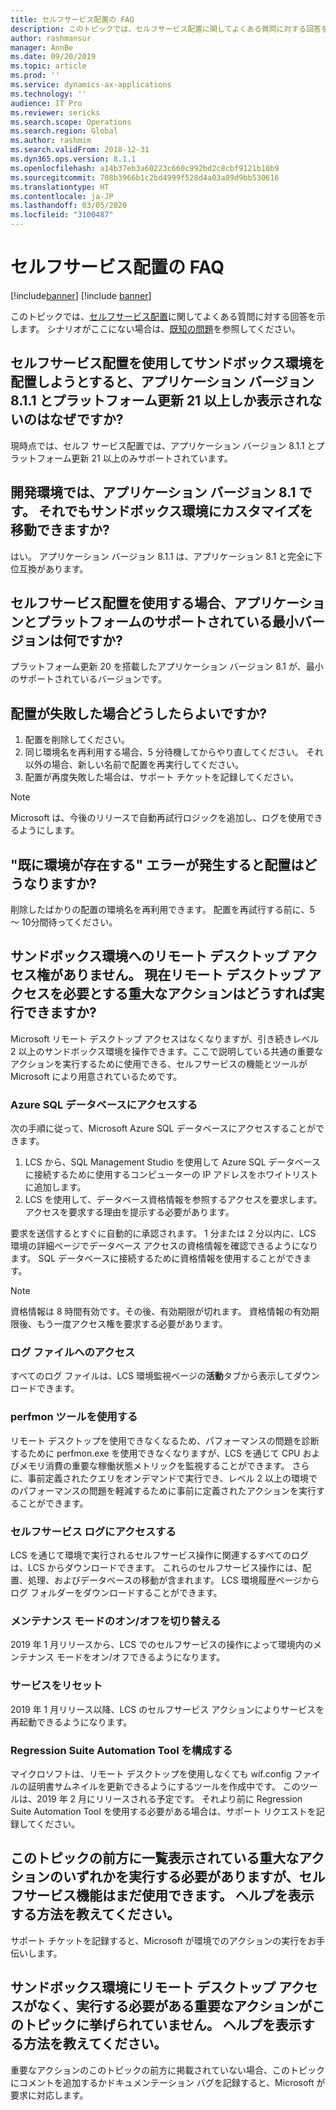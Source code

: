 ```yaml
---
title: セルフサービス配置の FAQ
description: このトピックでは、セルフサービス配置に関してよくある質問に対する回答を示します。
author: rashmansur
manager: AnnBe
ms.date: 09/20/2019
ms.topic: article
ms.prod: ''
ms.service: dynamics-ax-applications
ms.technology: ''
audience: IT Pro
ms.reviewer: sericks
ms.search.scope: Operations
ms.search.region: Global
ms.author: rashmim
ms.search.validFrom: 2018-12-31
ms.dyn365.ops.version: 8.1.1
ms.openlocfilehash: a14b37eb3a60223c660c992bd2c8cbf9121b10b9
ms.sourcegitcommit: 708b3966b1c2bd4999f528d4a03a89d9bb530616
ms.translationtype: HT
ms.contentlocale: ja-JP
ms.lasthandoff: 03/05/2020
ms.locfileid: "3100487"
---
```

# <a name="self-service-deployment-faq"></a>セルフサービス配置の FAQ

[!include[banner](../includes/banner.md)]
[!include [banner](../includes/limited-availability.md)]

このトピックでは、[セルフサービス配置](infrastructure-stack.md)に関してよくある質問に対する回答を示します。 シナリオがここにない場合は、[既知の問題](known-issues-new-deployment-experience.md)を参照してください。  

## <a name="why-do-i-see-only-application-version-811-and-platform-update-21-and-above-when-i-try-to-deploy-my-sandbox-environment-using-self-service-deployment"></a>セルフサービス配置を使用してサンドボックス環境を配置しようとすると、アプリケーション バージョン 8.1.1 とプラットフォーム更新 21 以上しか表示されないのはなぜですか? 

現時点では、セルフ サービス配置では、アプリケーション バージョン 8.1.1 とプラットフォーム更新 21 以上のみサポートされています。  

## <a name="my-development-environment-is-on-application-version-81-am-i-still-able-to-move-my-customization-to-the-sandbox-environment"></a>開発環境では、アプリケーション バージョン 8.1 です。 それでもサンドボックス環境にカスタマイズを移動できますか? 

はい。 アプリケーション バージョン 8.1.1 は、アプリケーション 8.1 と完全に下位互換があります。 

## <a name="what-is-the-minimum-supported-application-and-platform-version-when-trying-to-use-the-self-service-deployment"></a>セルフサービス配置を使用する場合、アプリケーションとプラットフォームのサポートされている最小バージョンは何ですか? 

プラットフォーム更新 20 を搭載したアプリケーション バージョン 8.1 が、最小のサポートされているバージョンです。 

## <a name="what-do-i-do-if-deployment-fails"></a>配置が失敗した場合どうしたらよいですか? 

1. 配置を削除してください。  
2. 同じ環境名を再利用する場合、5 分待機してからやり直してください。 それ以外の場合、新しい名前で配置を再実行してください。 
3. 配置が再度失敗した場合は、サポート チケットを記録してください。  

> [!Note]
> Microsoft は、今後のリリースで自動再試行ロジックを追加し、ログを使用できるようにします。 

## <a name="what-if-my-deployment-fails-with-an-environment-already-exists-error"></a>"既に環境が存在する" エラーが発生すると配置はどうなりますか? 

削除したばかりの配置の環境名を再利用できます。 配置を再試行する前に、5 ～ 10分間待ってください。 

## <a name="i-dont-have-remote-desktop-access-to-my-sandbox-environment-how-do-i-perform-critical-actions-that-require-remote-desktop-access-today"></a>サンドボックス環境へのリモート デスクトップ アクセス権がありません。 現在リモート デスクトップ アクセスを必要とする重大なアクションはどうすれば実行できますか?

Microsoft リモート デスクトップ アクセスはなくなりますが、引き続きレベル 2 以上のサンドボックス環境を操作できます。ここで説明している共通の重要なアクションを実行するために使用できる、セルフサービスの機能とツールが Microsoft により用意されているためです。

### <a name="access-the-azure-sql-database"></a>Azure SQL データベースにアクセスする
次の手順に従って、Microsoft Azure SQL データベースにアクセスすることができます。

1. LCS から、SQL Management Studio を使用して Azure SQL データベースに接続するために使用するコンピューターの IP アドレスをホワイトリストに追加します。
2. LCS を使用して、データベース資格情報を参照するアクセスを要求します。 アクセスを要求する理由を提示する必要があります。 

要求を送信するとすぐに自動的に承認されます。 1 分または 2 分以内に、LCS 環境の詳細ページでデータベース アクセスの資格情報を確認できるようになります。 SQL データベースに接続するために資格情報を使用することができます。

> [!NOTE]
> 資格情報は 8 時間有効です。その後、有効期限が切れます。 資格情報の有効期限後、もう一度アクセス権を要求する必要があります。 

### <a name="access-log-files"></a>ログ ファイルへのアクセス
すべてのログ ファイルは、LCS 環境監視ページの**活動**タブから表示してダウンロードできます。

### <a name="use-perfmon-tools"></a>perfmon ツールを使用する
リモート デスクトップを使用できなくなるため、パフォーマンスの問題を診断するために perfmon.exe を使用できなくなりますが、LCS を通じて CPU およびメモリ消費の重要な稼働状態メトリックを監視することができます。 さらに、事前定義されたクエリをオンデマンドで実行でき、レベル 2 以上の環境でのパフォーマンスの問題を軽減するために事前に定義されたアクションを実行することができます。 

### <a name="access-self-service-logs"></a>セルフサービス ログにアクセスする
LCS を通じて環境で実行されるセルフサービス操作に関連するすべてのログは、LCS からダウンロードできます。 これらのセルフサービス操作には、配置、処理、およびデータベースの移動が含まれます。 LCS 環境履歴ページからログ フォルダーをダウンロードすることができます。

### <a name="turn-maintenance-mode-onoff"></a>メンテナンス モードのオン/オフを切り替える
2019 年 1 月リリースから、LCS でのセルフサービスの操作によって環境内のメンテナンス モードをオン/オフできるようになります。

### <a name="restart-services"></a>サービスをリセット
2019 年 1 月リリース以降、LCS のセルフサービス アクションによりサービスを再起動できるようになります。

### <a name="configure-the-regression-suite-automation-tool"></a>Regression Suite Automation Tool を構成する
マイクロソフトは、リモート デスクトップを使用しなくても wif.config ファイルの証明書サムネイルを更新できるようにするツールを作成中です。 このツールは、2019 年 2 月にリリースされる予定です。 それより前に Regression Suite Automation Tool を使用する必要がある場合は、サポート リクエストを記録してください。

## <a name="i-must-perform-one-of-the-critical-actions-that-are-listed-earlier-in-this-topic-but-the-self-service-feature-isnt-yet-available-how-do-i-get-help"></a>このトピックの前方に一覧表示されている重大なアクションのいずれかを実行する必要がありますが、セルフサービス機能はまだ使用できます。 ヘルプを表示する方法を教えてください。

サポート チケットを記録すると、Microsoft が環境でのアクションの実行をお手伝いします。

## <a name="i-dont-have-remote-desktop-access-to-my-sandbox-environment-and-the-critical-action-that-i-must-perform-isnt-listed-in-this-topic-how-do-i-get-help"></a>サンドボックス環境にリモート デスクトップ アクセスがなく、実行する必要がある重要なアクションがこのトピックに挙げられていません。 ヘルプを表示する方法を教えてください。

重要なアクションのこのトピックの前方に掲載されていない場合、このトピックにコメントを追加するかドキュメンテーション バグを記録すると、Microsoft が要求に対応します。
